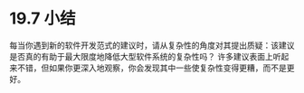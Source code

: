 # 19.7 小结

每当你遇到新的软件开发范式的建议时，请从复杂性的角度对其提出质疑：该建议是否真的有助于最大限度地降低大型软件系统的复杂性吗？ 许多建议表面上听起来不错，但如果你更深入地观察，你会发现其中一些使复杂性变得更糟，而不是更好。
